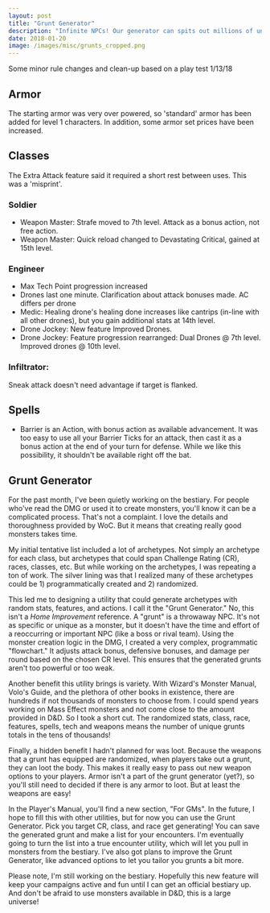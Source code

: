 ```yaml
---
layout: post
title: "Grunt Generator"
description: "Infinite NPCs! Our generator can spits out millions of unique NPC combinations"
date: 2018-01-20
image: /images/misc/grunts_cropped.png
---
```


Some minor rule changes and clean-up based on a play test 1/13/18

## Armor
The starting armor was very over powered, so 'standard' armor has been added for level 1 characters. In addition, some
armor set prices have been increased.

## Classes
The Extra Attack feature said it required a short rest between uses. This was a 'misprint'.

### Soldier
* Weapon Master: Strafe moved to 7th level. Attack as a bonus action, not free action.
* Weapon Master: Quick reload changed to Devastating Critical, gained at 15th level.

### Engineer
* Max Tech Point progression increased
* Drones last one minute. Clarification about attack bonuses made. AC differs per drone
* Medic: Healing drone's healing done increases like cantrips (in-line with all other drones), but you gain additional stats at 14th level.
* Drone Jockey: New feature Improved Drones.
* Drone Jockey: Feature progression rearranged: Dual Drones @ 7th level. Improved drones @ 10th level.

### Infiltrator:
Sneak attack doesn't need advantage if target is flanked.

## Spells
* Barrier is an Action, with bonus action as available advancement. It was too easy to use all your Barrier Ticks for an attack,
then cast it as a bonus action at the end of your turn for defense. While we like this possibility, it shouldn't be available right
off the bat.

## Grunt Generator

For the past month, I've been quietly working on the bestiary. For people who've read the DMG or used it to create monsters,
you'll know it can be a complicated process. That's not a complaint. I love the details and thoroughness provided by WoC.
But it means that creating really good monsters takes time.

My initial tentative list included a lot of archetypes. Not simply an archetype for each class, but archetypes that could span Challenge Rating (CR),
races, classes, etc. But while working on the archetypes, I was repeating a ton of work. The silver lining was that I
realized many of these archetypes could be 1) programmatically created and 2) randomized.

This led me to designing a utility that could generate archetypes with random stats, features, and actions. I call it
the "Grunt Generator." No, this isn't a _Home Improvement_ reference. A "grunt" is a throwaway NPC. It's not as specific
or unique as a monster, but it doesn't have the time and effort of a reoccurring or important NPC (like a boss or rival team).
Using the monster creation logic in the DMG, I created a very complex, programmatic "flowchart." It adjusts
attack bonus, defensive bonuses, and damage per round based on the chosen CR level. This ensures that the generated grunts aren't too powerful or too weak.

Another benefit this utility brings is variety. With Wizard's Monster Manual, Volo's Guide, and the plethora of other books in existence,
there are hundreds if not thousands of monsters to choose from. I could spend years working on Mass Effect monsters and not come close
to the amount provided in D&D. So I took a short cut. The randomized stats, class, race, features, spells, tech
and weapons means the number of unique grunts totals in the tens of thousands!

Finally, a hidden benefit I hadn't planned for was loot. Because the weapons that a grunt has equipped are
randomized, when players take out a grunt, they can loot the body. This makes it really easy to pass out new weapon options
to your players. Armor isn't a part of the grunt generator (yet?), so you'll still need to decided if there is any armor to
loot. But at least the weapons are easy!

In the Player's Manual, you'll find a new section, "For GMs". In the future, I hope to fill this with other utilities,
but for now you can use the Grunt Generator. Pick you target CR, class, and race get generating! You can save the generated
grunt and make a list for your encounters. I'm eventually going to turn the list into a true encounter
utility, which will let you pull in monsters from the bestiary. I've also got plans to improve the Grunt Generator,
like advanced options to let you tailor you grunts a bit more.

Please note, I'm still working on the bestiary. Hopefully this new feature will keep your campaigns active and fun until
I can get an official bestiary up. And don't be afraid to use monsters available in D&D, this is a large universe!